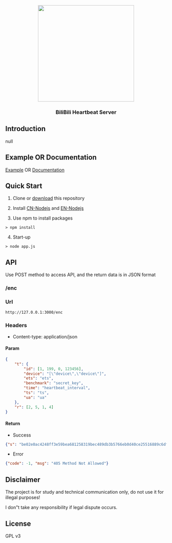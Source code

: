 <p align="center">
<img src="https://i0.hdslb.com/bfs/archive/e62b6b095ef38dfb742687f11e4b570dde420b5d.png" width="300">
</p>

<h3 align="center">BiliBili Heartbeat Server</h3>

## Introduction

null    

## Example OR Documentation
[Example](./example.py) OR [Documentation](https://mudew.com/20200722/bilibili-webside-live-broadcast-encryption-heartbeat-request-analysis/)


## Quick Start

1. Clone or [download](https://github.com/lkeme/bilibili-pcheartbeat) this repository

2. Install [CN-Nodejs](http://nodejs.cn/) and [EN-Nodejs](https://nodejs.org/en/)

3. Use npm to install packages

```
> npm install
```

4. Start-up

```
> node app.js
```

## API

Use POST method to access API, and the return data is in JSON format

### /enc

### Url
```
http://127.0.0.1:3000/enc
```

### Headers
- Content-type: application/json

#### Param
```json
{
    "t": {
        "id": [1, 199, 0, 123456],
        "device": "[\"device\",\"device\"]",
        "ets": "ets",
        "benchmark": "secret_key",
        "time": "heartbeat_interval",
        "ts": "ts",
        "ua": "ua"
    },
    "r": [2, 5, 1, 4]
}
```

#### Return

- Success

```json
{"s": "be02e0ac4248ff3e59bea681258319bec489db3b5766eb0d40ce25516889c6df2bb8383c16d8a9bbb3ced7283388fb4df89718430064564bfaf6be246b983910"} 
```

- Error

```json
{"code": -1, "msg": "405 Method Not Allowed"}
```

## Disclaimer

The project is for study and technical communication only, do not use it for illegal purposes!

I don"t take any responsibility if legal dispute occurs.

## License
GPL v3